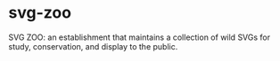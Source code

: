 # svg-zoo
SVG ZOO: an establishment that maintains a collection of wild SVGs for study, conservation, and display to the public.
